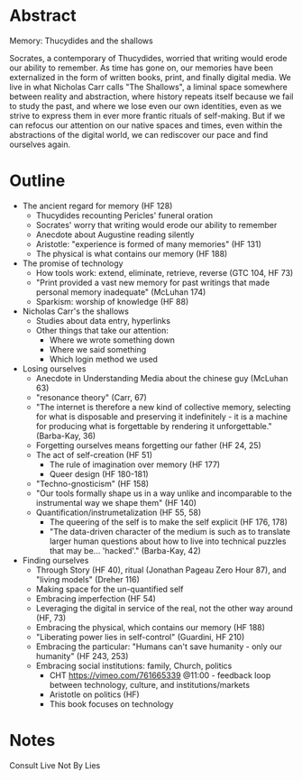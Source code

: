 # Abstract

Memory: Thucydides and the shallows

Socrates, a contemporary of Thucydides, worried that writing would erode our ability to remember. As time has gone on, our memories have been externalized in the form of written books, print, and finally digital media. We live in what Nicholas Carr calls "The Shallows", a liminal space somewhere between reality and abstraction, where history repeats itself because we fail to study the past, and where we lose even our own identities, even as we strive to express them in ever more frantic rituals of self-making. But if we can refocus our attention on our native spaces and times, even within the abstractions of the digital world, we can rediscover our pace and find ourselves again.

# Outline

- The ancient regard for memory (HF 128)
  - Thucydides recounting Pericles' funeral oration
  - Socrates' worry that writing would erode our ability to remember
  - Anecdote about Augustine reading silently
  - Aristotle: "experience is formed of many memories" (HF 131)
  - The physical is what contains our memory (HF 188)
- The promise of technology
  - How tools work: extend, eliminate, retrieve, reverse (GTC 104, HF 73)
  - "Print provided a vast new memory for past writings that made personal memory inadequate" (McLuhan 174)
  - Sparkism: worship of knowledge (HF 88)
- Nicholas Carr's the shallows
  - Studies about data entry, hyperlinks
  - Other things that take our attention:
    - Where we wrote something down
    - Where we said something
    - Which login method we used
- Losing ourselves
  - Anecdote in Understanding Media about the chinese guy (McLuhan 63)
  - "resonance theory" (Carr, 67)
  - "The internet is therefore a new kind of collective memory, selecting for what is disposable and preserving it indefinitely - it is a machine for producing what is forgettable by rendering it unforgettable." (Barba-Kay, 36)
  - Forgetting ourselves means forgetting our father (HF 24, 25)
  - The act of self-creation (HF 51)
    - The rule of imagination over memory (HF 177)
    - Queer design (HF 180-181)
  - "Techno-gnosticism" (HF 158)
  - "Our tools formally shape us in a way unlike and incomparable to the instrumental way we shape them" (HF 140)
  - Quantification/instrumetalization (HF 55, 58)
    - The queering of the self is to make the self explicit (HF 176, 178)
    - "The data-driven character of the medium is such as to translate larger human questions about how to live into technical puzzles that may be... 'hacked'." (Barba-Kay, 42)
- Finding ourselves
  - Through Story (HF 40), ritual (Jonathan Pageau Zero Hour 87), and "living models" (Dreher 116)
  - Making space for the un-quantified self
  - Embracing imperfection (HF 54)
  - Leveraging the digital in service of the real, not the other way around (HF, 73)
  - Embracing the physical, which contains our memory (HF 188)
  - "Liberating power lies in self-control" (Guardini, HF 210)
  - Embracing the particular: "Humans can't save humanity - only our humanity" (HF 243, 253)
  - Embracing social institutions: family, Church, politics
    - CHT https://vimeo.com/761665339 @11:00 - feedback loop between technology, culture, and institutions/markets
    - Aristotle on politics (HF)
    - This book focuses on technology

# Notes

Consult Live Not By Lies
